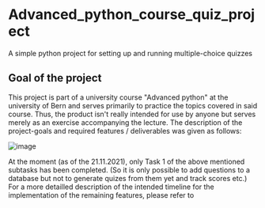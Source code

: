 # Advanced_python_course_quiz_project
A simple python project for setting up and running multiple-choice quizzes

## Goal of the project
This project is part of a university course "Advanced python" at the university of Bern and serves primarily to practice the topics covered in said course.
Thus, the product isn't really intended for use by anyone but serves merely as an exercise accompanying the lecture. The description of the project-goals and required features / deliverables was given as follows:

![image](https://user-images.githubusercontent.com/84137357/142774500-280e010c-57a0-459a-9e1a-e460b3dba28e.png)

At the moment (as of the 21.11.2021), only Task 1 of the above mentioned subtasks has been completed.
(So it is only possible to add questions to a database but not to generate quizes from them yet and track scores etc.)
For a more detailled description of the intended timeline for the implementation of the remaining features, please refer to 

